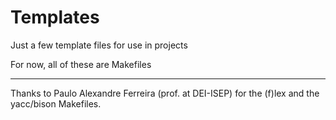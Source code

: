 # Templates
Just a few template files for use in projects

For now, all of these are Makefiles



--------------
Thanks to Paulo Alexandre Ferreira (prof. at DEI-ISEP) for the (f)lex and the yacc/bison Makefiles.
